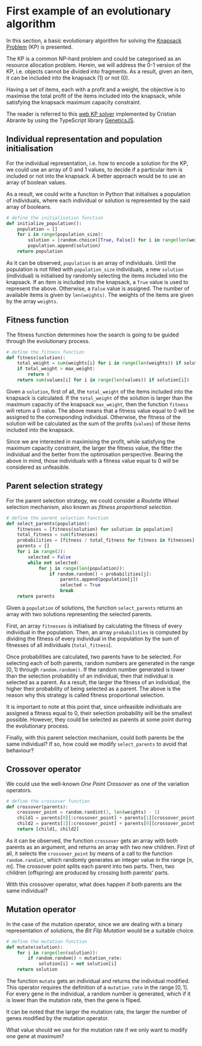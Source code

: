 # First example of an evolutionary algorithm

In this section, a basic evolutionary algorithm for solving the
[Knapsack Problem](https://en.wikipedia.org/wiki/Knapsack_problem#Definition)
(KP) is presented.

The KP is a common NP-hard problem and could be categorised as an resource
allocation problem. Herein, we will address the 0-1 version of the KP, i.e.
objects cannot be divided into fragments. As a result, given an item, it
can be included into the knapsack (1) or not (0).

Having a set of items, each with a profit and a weight, the objective is to
maximise the total profit of the items included into the knapsack, while
satisfying the knapsack maximum capacity constraint.

The reader is referred to this [web KP solver](https://cristianabrante.github.io/GeneticsJsKnapsack/)
implemented by Cristian Abrante by using the TypeScript library [GeneticsJS](https://geneticsjs.github.io/GeneticsJS/index.html).

## Individual representation and population initialisation

For the individual representation, i.e. how to encode a solution for the KP, we could
use an array of 0 and 1 values, to decide if a particular item is included or not
into the knapsack. A better approach would be to use an array of boolean values.

As a result, we could write a function in Python that initialises a population of
individuals, where each individual or solution is represented by the said array of
booleans.

```python
# define the initialisation function
def initialize_population():
    population = []
    for i in range(population_size):
        solution = [random.choice([True, False]) for i in range(len(weights))]
        population.append(solution)
    return population
```

As it can be observed, `population` is an array of individuals. Until
the population is not filled with `population_size` individuals, a new `solution` (individual)
is initialised by randomly selecting the items included into the knapsack. If an item is
included into the knapsack, a `True` value is used to represent the above. Otherwise, a `False`
value is assigned. The number of available items is given by `len(weights)`. The weights of
the items are given by the array `weights`.

## Fitness function

The fitness function determines how the search is going to be guided through the evolutionary
process.

```python
# define the fitness function
def fitness(solution):
    total_weight = sum(weights[i] for i in range(len(weights)) if solution[i])
    if total_weight > max_weight:
        return 0
    return sum(values[i] for i in range(len(values)) if solution[i])
```

Given a `solution`, first of all, the `total_weight` of the items included into the knapsack
is calculated. If the `total_weight` of the solution is larger than the maximum capacity of
the knapsack `max_weight`, then the function `fitness` will return
a 0 value. The above means that a fitness value equal to 0 will be assigned to the
corresponding individual. Otherwise, the fitness of the solution will be calculated
as the sum of the profits (`values`) of those items included into the knapsack.

Since we are interested in maximising the profit, while satisfying the maximum capacity
constraint, the larger the fitness value, the fitter the individual and the better from
the optimisation perspective. Bearing the above in mind, those individuals with a fitness
value equal to 0 will be considered as unfeasible.

## Parent selection strategy

For the parent selection strategy, we could consider a *Roulette Wheel* selection mechanism,
also known as *fitness proportional selection*.

```python
# define the parent selection function
def select_parents(population):
    fitnesses = [fitness(solution) for solution in population]
    total_fitness = sum(fitnesses)
    probabilities = [fitness / total_fitness for fitness in fitnesses]
    parents = []
    for i in range(2):
        selected = False
        while not selected:
            for j in range(len(population)):
                if random.random() < probabilities[j]:
                    parents.append(population[j])
                    selected = True
                    break
    return parents
```

Given a `population` of solutions, the function `select_parents` returns an array with
two solutions representing the selected parents.

First, an array `fitnesses` is initialised by calculating the fitness of every individual
in the population. Then, an array `probabilities` is computed by dividing the fitness of
every individual in the population by the sum of fitnesses of all individuals (`total_fitness`).

Once probabilities are calculated, two parents have to be selected. For selecting each of both
parents, random numbers are generated in the range $[0, 1)$ through `random.random()`. If the
random number generated is lower than the selection probability of an individual, then that
individual is selected as a parent. As a result, the larger the fitness of an individual,
the higher their probability of being selected as a parent. The above is the reason why this
strategy is called fitness proportional selection.

It is important to note at this point that, since unfeasible individuals are assigned a fitness
equal to 0, their selection probability will be the smallest possible. However, they could be
selected as parents at some point during the evolutionary process.

Finally, with this parent selection mechanism, could both parents be the same individual? If so,
how could we modify `select_parents` to avoid that behaviour?

## Crossover operator

We could use the well-known *One Point Crossover* as one of the variation operators.

```python
# define the crossover function
def crossover(parents):
    crossover_point = random.randint(1, len(weights) - 1)
    child1 = parents[0][:crossover_point] + parents[1][crossover_point:]
    child2 = parents[1][:crossover_point] + parents[0][crossover_point:]
    return [child1, child2]
```

As it can be observed, the function `crossover` gets an array with both parents as an argument,
and returns an array with two new children. First of all, it selects the `crossover_point` by
means of a call to the function `random.randint`, which randomly generates an integer value in
the range $[n, m]$. The crossover point splits each parent into two parts. Then, two children
(offspring) are produced by crossing both parents' parts.

With this crossover operator, what does happen if both parents are the same individual?

## Mutation operator

In the case of the mutation operator, since we are dealing with a binary representation of solutions,
the *Bit Flip Mutation* would be a suitable choice.

```python
# define the mutation function
def mutate(solution):
    for i in range(len(solution)):
        if random.random() < mutation_rate:
            solution[i] = not solution[i]
    return solution
```

The function `mutate` gets an individual and returns the individual modified. This operator
requires the definition of a `mutation_rate` in the range $[0, 1]$. For every gene in the individual,
a random number is generated, which if it is lower than the mutation rate, then the gene is fliped.

It can be noted that the larger the mutation rate, the larger the number of genes modified by the
mutation operator.

What value should we use for the mutation rate if we only want to modify one gene at maximum?
